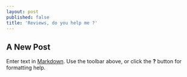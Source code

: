 ```yaml
---
layout: post
published: false
title: 'Reviews, do you help me ?'
---
```

## A New Post

Enter text in [Markdown](http://daringfireball.net/projects/markdown/). Use the toolbar above, or click the **?** button for formatting help.
